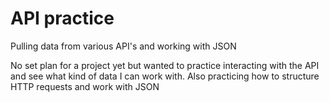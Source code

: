 # API practice
Pulling data from various API's and working with JSON

No set plan for a project yet but wanted to practice interacting with the API and see what kind of data I can work with. 
Also practicing how to structure HTTP requests and work with JSON
